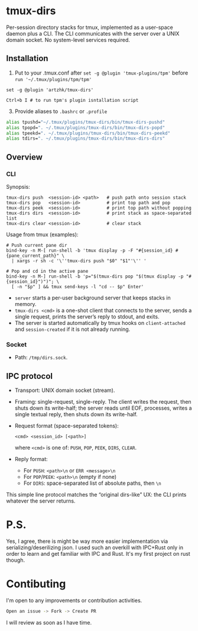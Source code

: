 # tmux-dirs

Per-session directory stacks for tmux, implemented as a user-space daemon plus a CLI. The CLI communicates with the server over a UNIX domain socket. No system-level services required.

## Installation

1. Put to your .tmux.conf after `set -g @plugin 'tmux-plugins/tpm'` before `run '~/.tmux/plugins/tpm/tpm'` 

```tmux 
set -g @plugin 'artzhk/tmux-dirs'
```

```
Ctrl+b I # to run tpm's plugin isntallation script
```

3. Provide aliases to `.bashrc` or `.profile`
```bash 
alias tpushd="~/.tmux/plugins/tmux-dirs/bin/tmux-dirs-pushd"
alias tpopd=". ~/.tmux/plugins/tmux-dirs/bin/tmux-dirs-popd"
alias tpeekd=". ~/.tmux/plugins/tmux-dirs/bin/tmux-dirs-peekd"
alias tdirs=". ~/.tmux/plugins/tmux-dirs/bin/tmux-dirs-dirs"
```

## Overview
### CLI

Synopsis:

```
tmux-dirs push  <session-id> <path>   # push path onto session stack
tmux-dirs pop   <session-id>          # print top path and pop
tmux-dirs peek  <session-id>          # print top path without popping
tmux-dirs dirs  <session-id>          # print stack as space-separated list
tmux-dirs clear <session-id>          # clear stack
```

Usage from tmux (examples):

```tmux
# Push current pane dir
bind-key -n M-[ run-shell -b 'tmux display -p -F "#{session_id} #{pane_current_path}" \
  | xargs -r sh -c '\''tmux-dirs push "$0" "$1"'\'' '

# Pop and cd in the active pane
bind-key -n M-] run-shell -b 'p="$(tmux-dirs pop "$(tmux display -p "#{session_id}")")"; \
  [ -n "$p" ] && tmux send-keys -l "cd -- $p" Enter'
```
* `server` starts a per-user background server that keeps stacks in memory.
* `tmux-dirs <cmd>` is a one-shot client that connects to the server, sends a single request, prints the server’s reply to stdout, and exits.
* The server is started automatically by tmux hooks on `client-attached` and `session-created` if it is not already running.

### Socket
* Path: `/tmp/dirs.sock`.

## IPC protocol

* Transport: UNIX domain socket (stream).
* Framing: single-request, single-reply. The client writes the request, then shuts down its write-half; the server reads until EOF, processes, writes a single textual reply, then shuts down its write-half.
* Request format (space-separated tokens):
  ```
  <cmd> <session_id> [<path>]
  ```
  where `<cmd>` is one of: `PUSH`, `POP`, `PEEK`, `DIRS`, `CLEAR`.

* Reply format:
  * For `PUSH`: `<path>\n` or `ERR <message>\n`
  * For `POP`/`PEEK`: `<path>\n` (empty if none)
  * For `DIRS`: space-separated list of absolute paths, then `\n`

This simple line protocol matches the “original dirs-like” UX: the CLI prints whatever the server returns.

# P.S.
Yes, I agree, there is might be way more easier implementation via serializing/deserilizing json. I used such an overkill with IPC+Rust only in order to learn and get familiar with IPC and Rust. It's my first project on rust though. 

# Contibuting 
I'm open to any improvements or contribution activities. 
```bash
Open an issue -> Fork -> Create PR
```
I will review as soon as I have time. 
